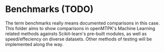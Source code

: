 # Benchmarks (TODO)
The term benchmarks really means documented comparisons in this case.
This folder aims to show comparisons in openMTPK's Machine Learning
related methods againsts Scikit-learn's pre-built modules, as well as
speed/effeciency on diverse datasets. Other methods of testing will be
implemented along the way.


